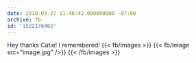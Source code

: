 ```yaml
---
date: 2018-03-27 11:46:42.000000000 -07:00
archive: fb
id: '1522176402'
---
```


Hey thanks Catie! I remembered!
{{< fb/images >}}
{{< fb/image src="image.jpg" />}}
{{< /fb/images >}}
